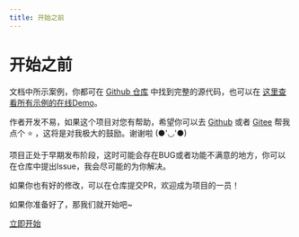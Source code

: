 ```yaml
---
title: 开始之前
---
```


# 开始之前

文档中所示案例，你都可在 [Github 仓库](https://github.com/imengyu/vue3-drag-split-layout/tree/main/examples/views) 中找到完整的源代码，也可以在 [这里查看所有示例的在线Demo](https://imengyu.top/pages/vue3-drag-split-layout-demo/)。

作者开发不易，如果这个项目对您有帮助，希望你可以去 [Github](https://github.com/imengyu/vue3-drag-split-layout) 或者 [Gitee](https://gitee.com/imengyu/vue3-drag-split-layout) 帮我点个 ⭐ ，这将是对我极大的鼓励。谢谢啦 (●'◡'●)


项目正处于早期发布阶段，这时可能会存在BUG或者功能不满意的地方，你可以在仓库中提出Issue，我会尽可能的为你解决。

如果你也有好的修改，可以在仓库提交PR，欢迎成为项目的一员！

如果你准备好了，那我们就开始吧~

[立即开始](./install.md)

